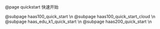 @page quickstart 快速开始

@subpage haas100_quick_start \n
@subpage haas100_quick_start_cloud \n
@subpage haas_edu_k1_quick_start \n
@subpage haas200_quick_start \n
